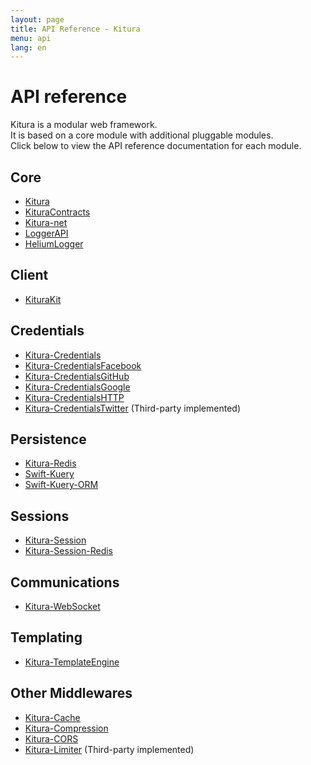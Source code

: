 ```yaml
---
layout: page
title: API Reference - Kitura
menu: api
lang: en
---
```


[info]: ../../assets/info-blue.png
[tip]: ../../assets/lightbulb-yellow.png
[warning]: ../../assets/warning-red.png

<div class="titleBlock">
  <h1>API reference</h1>
  <p>Kitura is a modular web framework.<br>It is based on a core module with additional pluggable modules.<br>Click below to view the API reference documentation for each module.</p>
</div>

## Core

* [Kitura](http://ibm-swift.github.io/Kitura/)
* [KituraContracts](https://ibm-swift.github.io/KituraContracts)
* [Kitura-net](http://ibm-swift.github.io/Kitura-net/)
* [LoggerAPI](http://ibm-swift.github.io/LoggerAPI/)
* [HeliumLogger](http://ibm-swift.github.io/HeliumLogger/)

## Client

* [KituraKit](https://ibm-swift.github.io/KituraKit)

## Credentials

* [Kitura-Credentials](http://ibm-swift.github.io/Kitura-Credentials)
* [Kitura-CredentialsFacebook](http://ibm-swift.github.io/Kitura-CredentialsFacebook)
* [Kitura-CredentialsGitHub](http://ibm-swift.github.io/Kitura-CredentialsGitHub)
* [Kitura-CredentialsGoogle](http://ibm-swift.github.io/Kitura-CredentialsGoogle)
* [Kitura-CredentialsHTTP](http://ibm-swift.github.io/Kitura-CredentialsHTTP)
* [Kitura-CredentialsTwitter](https://github.com/jacobvanorder/Kitura-CredentialsTwitter) (Third-party implemented)

## Persistence

* [Kitura-Redis](http://ibm-swift.github.io/Kitura-redis/)
* [Swift-Kuery](http://ibm-swift.github.io/Swift-Kuery/)
* [Swift-Kuery-ORM](http://ibm-swift.github.io/Swift-Kuery-ORM/)

## Sessions

* [Kitura-Session](http://ibm-swift.github.io/Kitura-Session)
* [Kitura-Session-Redis](http://ibm-swift.github.io/Kitura-Session-Redis)

## Communications

* [Kitura-WebSocket](http://ibm-swift.github.io/Kitura-WebSocket)

## Templating

* [Kitura-TemplateEngine](http://ibm-swift.github.io/Kitura-TemplateEngine)

## Other Middlewares

* [Kitura-Cache](http://ibm-swift.github.io/Kitura-Cache)
* [Kitura-Compression](http://ibm-swift.github.io/Kitura-Compression)
* [Kitura-CORS](http://ibm-swift.github.io/Kitura-CORS)
* [Kitura-Limiter](https://github.com/teechap/kitura-limiter) (Third-party implemented)
